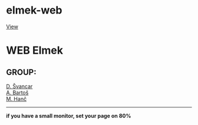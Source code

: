 # elmek-web
[View](https://Ejdmmm.github.io/elmek-web-rozpracovany/)
<h1>WEB Elmek</h1>
<h2>GROUP:</h2>
<a href="https://github.com/deesdav">D. Švancar</a> <br>
<a href="https://github.com/Ejdmmm">A. Bartoš</a> <br>
<a href="https://github.com/Mirecek2011CZ">M. Hanč</a> <br>
<hr>
<div><b>if you have a small monitor, set your page on 80%</b></div>


